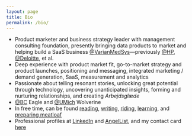 ```yaml
---
layout: page
title: Bio
permalink: /bio/
---
```

- Product marketer and business strategy leader with management consulting foundation, presently bringing data products to market and helping build a SaaS business [@VarianMedSys](https://x.com/VarianMedSys)—previously [@HP](https://x.com/HP), [@Deloitte](https://x.com/Deloitte), et al.
- Deep experience with product market fit, go-to-market strategy and product launches, positioning and messaging, integrated marketing / demand generation, SaaS, measurement and analytics
- Passionate about telling resonant stories, unlocking great potential through technology, uncovering unanticipated insights, forming and nurturing relationships, and creating *Arbejdsglæde*
- [@BC](https://x.com/bostoncollege) Eagle and [@UMich](https://x.com/UMich) Wolverine
- In free time, can be found [reading](/books/), [writing](/posts/), [riding](/cycling/), [learning](/learning/), and [preparing meatloaf](/recipes/meatloaf/)
- Professional profiles at <a href="https://linkedin.com/in/berensp" target="_blank">LinkedIn</a> and <a href="https://wellfound.com/u/berensp" target="_blank">AngelList</a>, and my contact card [here](/assets/downloads/pmb_contact.vcf)